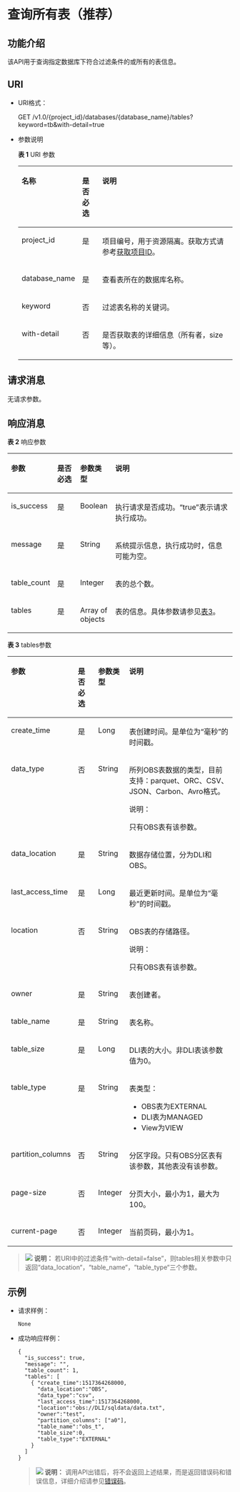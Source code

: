 # 查询所有表（推荐）<a name="dli_02_0105"></a>

## 功能介绍<a name="s7f2609ef76ce4357a84b159e44d00781"></a>

该API用于查询指定数据库下符合过滤条件的或所有的表信息。

## URI<a name="se10f64ce4de2477d9996287115b600b1"></a>

-   URI格式：

    GET /v1.0/\{project\_id\}/databases/\{database\_name\}/tables?keyword=tb&with-detail=true

-   参数说明

    **表 1**  URI 参数

    <a name="zh-cn_topic_0069077902_table9389911"></a>
    <table><thead align="left"><tr id="zh-cn_topic_0069077902_row54504408"><th class="cellrowborder" valign="top" width="16%" id="mcps1.2.4.1.1"><p id="a8458749b29894d3fb004a6140c9eed06"><a name="a8458749b29894d3fb004a6140c9eed06"></a><a name="a8458749b29894d3fb004a6140c9eed06"></a>名称</p>
    </th>
    <th class="cellrowborder" valign="top" width="10%" id="mcps1.2.4.1.2"><p id="ab6639d8fdb38425c8734ebe8fd002745"><a name="ab6639d8fdb38425c8734ebe8fd002745"></a><a name="ab6639d8fdb38425c8734ebe8fd002745"></a>是否必选</p>
    </th>
    <th class="cellrowborder" valign="top" width="74%" id="mcps1.2.4.1.3"><p id="zh-cn_topic_0069077902_p172651633147"><a name="zh-cn_topic_0069077902_p172651633147"></a><a name="zh-cn_topic_0069077902_p172651633147"></a>说明</p>
    </th>
    </tr>
    </thead>
    <tbody><tr id="row137651841194120"><td class="cellrowborder" valign="top" width="16%" headers="mcps1.2.4.1.1 "><p id="zh-cn_topic_0069077803_p43412436"><a name="zh-cn_topic_0069077803_p43412436"></a><a name="zh-cn_topic_0069077803_p43412436"></a>project_id</p>
    </td>
    <td class="cellrowborder" valign="top" width="10%" headers="mcps1.2.4.1.2 "><p id="zh-cn_topic_0069077803_p26746391"><a name="zh-cn_topic_0069077803_p26746391"></a><a name="zh-cn_topic_0069077803_p26746391"></a>是</p>
    </td>
    <td class="cellrowborder" valign="top" width="74%" headers="mcps1.2.4.1.3 "><p id="p1310472724012"><a name="p1310472724012"></a><a name="p1310472724012"></a>项目编号，用于资源隔离。获取方式请参考<a href="获取项目ID.md">获取项目ID</a>。</p>
    </td>
    </tr>
    <tr id="zh-cn_topic_0069077902_row48387156"><td class="cellrowborder" valign="top" width="16%" headers="mcps1.2.4.1.1 "><p id="zh-cn_topic_0069077902_p27045553"><a name="zh-cn_topic_0069077902_p27045553"></a><a name="zh-cn_topic_0069077902_p27045553"></a>database_name</p>
    </td>
    <td class="cellrowborder" valign="top" width="10%" headers="mcps1.2.4.1.2 "><p id="zh-cn_topic_0069077902_p43206166"><a name="zh-cn_topic_0069077902_p43206166"></a><a name="zh-cn_topic_0069077902_p43206166"></a>是</p>
    </td>
    <td class="cellrowborder" valign="top" width="74%" headers="mcps1.2.4.1.3 "><p id="p3742145010314"><a name="p3742145010314"></a><a name="p3742145010314"></a>查看表所在的数据库名称。</p>
    </td>
    </tr>
    <tr id="zh-cn_topic_0069077902_row23238289"><td class="cellrowborder" valign="top" width="16%" headers="mcps1.2.4.1.1 "><p id="zh-cn_topic_0069077902_p3253234"><a name="zh-cn_topic_0069077902_p3253234"></a><a name="zh-cn_topic_0069077902_p3253234"></a>keyword</p>
    </td>
    <td class="cellrowborder" valign="top" width="10%" headers="mcps1.2.4.1.2 "><p id="zh-cn_topic_0069077902_p62185433"><a name="zh-cn_topic_0069077902_p62185433"></a><a name="zh-cn_topic_0069077902_p62185433"></a>否</p>
    </td>
    <td class="cellrowborder" valign="top" width="74%" headers="mcps1.2.4.1.3 "><p id="zh-cn_topic_0069077902_p3855275"><a name="zh-cn_topic_0069077902_p3855275"></a><a name="zh-cn_topic_0069077902_p3855275"></a>过滤表名称的关键词。</p>
    </td>
    </tr>
    <tr id="row01813192811"><td class="cellrowborder" valign="top" width="16%" headers="mcps1.2.4.1.1 "><p id="p10192031182812"><a name="p10192031182812"></a><a name="p10192031182812"></a>with-detail</p>
    </td>
    <td class="cellrowborder" valign="top" width="10%" headers="mcps1.2.4.1.2 "><p id="p131993119287"><a name="p131993119287"></a><a name="p131993119287"></a>否</p>
    </td>
    <td class="cellrowborder" valign="top" width="74%" headers="mcps1.2.4.1.3 "><p id="p11207314286"><a name="p11207314286"></a><a name="p11207314286"></a>是否获取表的详细信息（所有者，size等）。</p>
    </td>
    </tr>
    </tbody>
    </table>


## 请求消息<a name="s8cae0d99468d48bf87e3d8d1c203d620"></a>

无请求参数。

## 响应消息<a name="s7cabf81dadd44774acfb66ac5fa1380b"></a>

**表 2**  响应参数

<a name="zh-cn_topic_0069077902_table35569146"></a>
<table><thead align="left"><tr id="zh-cn_topic_0069077902_row23983098"><th class="cellrowborder" valign="top" width="17.633663366336634%" id="mcps1.2.5.1.1"><p id="a0184bd526dfb42038b3db4f12de3d6d8"><a name="a0184bd526dfb42038b3db4f12de3d6d8"></a><a name="a0184bd526dfb42038b3db4f12de3d6d8"></a>参数</p>
</th>
<th class="cellrowborder" valign="top" width="10.485148514851485%" id="mcps1.2.5.1.2"><p id="a27a9819d4d8141ad98b8893312a3b03f"><a name="a27a9819d4d8141ad98b8893312a3b03f"></a><a name="a27a9819d4d8141ad98b8893312a3b03f"></a>是否必选</p>
</th>
<th class="cellrowborder" valign="top" width="15.564356435643564%" id="mcps1.2.5.1.3"><p id="a77f706449efc4f24b778ed2b7b860c69"><a name="a77f706449efc4f24b778ed2b7b860c69"></a><a name="a77f706449efc4f24b778ed2b7b860c69"></a>参数类型</p>
</th>
<th class="cellrowborder" valign="top" width="56.31683168316831%" id="mcps1.2.5.1.4"><p id="a4f8cac6b5814498ab46cae6c1db07e8d"><a name="a4f8cac6b5814498ab46cae6c1db07e8d"></a><a name="a4f8cac6b5814498ab46cae6c1db07e8d"></a>说明</p>
</th>
</tr>
</thead>
<tbody><tr id="zh-cn_topic_0069077902_row6962642"><td class="cellrowborder" valign="top" width="17.633663366336634%" headers="mcps1.2.5.1.1 "><p id="zh-cn_topic_0069077902_p27103168"><a name="zh-cn_topic_0069077902_p27103168"></a><a name="zh-cn_topic_0069077902_p27103168"></a>is_success</p>
</td>
<td class="cellrowborder" valign="top" width="10.485148514851485%" headers="mcps1.2.5.1.2 "><p id="zh-cn_topic_0069077902_p47873010"><a name="zh-cn_topic_0069077902_p47873010"></a><a name="zh-cn_topic_0069077902_p47873010"></a>是</p>
</td>
<td class="cellrowborder" valign="top" width="15.564356435643564%" headers="mcps1.2.5.1.3 "><p id="zh-cn_topic_0069077902_p52508625"><a name="zh-cn_topic_0069077902_p52508625"></a><a name="zh-cn_topic_0069077902_p52508625"></a>Boolean</p>
</td>
<td class="cellrowborder" valign="top" width="56.31683168316831%" headers="mcps1.2.5.1.4 "><p id="p3346192311417"><a name="p3346192311417"></a><a name="p3346192311417"></a>执行请求是否成功。<span class="parmvalue" id="parmvalue150180616947"><a name="parmvalue150180616947"></a><a name="parmvalue150180616947"></a>“true”</span>表示请求执行成功。</p>
</td>
</tr>
<tr id="zh-cn_topic_0069077902_row26735465"><td class="cellrowborder" valign="top" width="17.633663366336634%" headers="mcps1.2.5.1.1 "><p id="zh-cn_topic_0069077902_p18089046"><a name="zh-cn_topic_0069077902_p18089046"></a><a name="zh-cn_topic_0069077902_p18089046"></a>message</p>
</td>
<td class="cellrowborder" valign="top" width="10.485148514851485%" headers="mcps1.2.5.1.2 "><p id="zh-cn_topic_0069077902_p55926603"><a name="zh-cn_topic_0069077902_p55926603"></a><a name="zh-cn_topic_0069077902_p55926603"></a>是</p>
</td>
<td class="cellrowborder" valign="top" width="15.564356435643564%" headers="mcps1.2.5.1.3 "><p id="zh-cn_topic_0069077902_p33761009"><a name="zh-cn_topic_0069077902_p33761009"></a><a name="zh-cn_topic_0069077902_p33761009"></a>String</p>
</td>
<td class="cellrowborder" valign="top" width="56.31683168316831%" headers="mcps1.2.5.1.4 "><p id="p4346723111420"><a name="p4346723111420"></a><a name="p4346723111420"></a>系统提示信息，执行成功时，信息可能为空。</p>
</td>
</tr>
<tr id="zh-cn_topic_0069077902_row49931759"><td class="cellrowborder" valign="top" width="17.633663366336634%" headers="mcps1.2.5.1.1 "><p id="zh-cn_topic_0069077902_p17940710"><a name="zh-cn_topic_0069077902_p17940710"></a><a name="zh-cn_topic_0069077902_p17940710"></a>table_count</p>
</td>
<td class="cellrowborder" valign="top" width="10.485148514851485%" headers="mcps1.2.5.1.2 "><p id="zh-cn_topic_0069077902_p43911368"><a name="zh-cn_topic_0069077902_p43911368"></a><a name="zh-cn_topic_0069077902_p43911368"></a>是</p>
</td>
<td class="cellrowborder" valign="top" width="15.564356435643564%" headers="mcps1.2.5.1.3 "><p id="zh-cn_topic_0069077902_p51071"><a name="zh-cn_topic_0069077902_p51071"></a><a name="zh-cn_topic_0069077902_p51071"></a>Integer</p>
</td>
<td class="cellrowborder" valign="top" width="56.31683168316831%" headers="mcps1.2.5.1.4 "><p id="zh-cn_topic_0069077902_p4136819"><a name="zh-cn_topic_0069077902_p4136819"></a><a name="zh-cn_topic_0069077902_p4136819"></a>表的总个数。</p>
</td>
</tr>
<tr id="row6296920173020"><td class="cellrowborder" valign="top" width="17.633663366336634%" headers="mcps1.2.5.1.1 "><p id="p829618203306"><a name="p829618203306"></a><a name="p829618203306"></a>tables</p>
</td>
<td class="cellrowborder" valign="top" width="10.485148514851485%" headers="mcps1.2.5.1.2 "><p id="p9296320193015"><a name="p9296320193015"></a><a name="p9296320193015"></a>是</p>
</td>
<td class="cellrowborder" valign="top" width="15.564356435643564%" headers="mcps1.2.5.1.3 "><p id="p14296122019308"><a name="p14296122019308"></a><a name="p14296122019308"></a>Array of objects</p>
</td>
<td class="cellrowborder" valign="top" width="56.31683168316831%" headers="mcps1.2.5.1.4 "><p id="p42966203309"><a name="p42966203309"></a><a name="p42966203309"></a>表的信息。具体参数请参见<a href="#table6846515164814">表3</a>。</p>
</td>
</tr>
</tbody>
</table>

**表 3**  tables参数

<a name="table6846515164814"></a>
<table><thead align="left"><tr id="row4847515144816"><th class="cellrowborder" valign="top" width="17.633663366336634%" id="mcps1.2.5.1.1"><p id="p88475154489"><a name="p88475154489"></a><a name="p88475154489"></a>参数</p>
</th>
<th class="cellrowborder" valign="top" width="10.485148514851485%" id="mcps1.2.5.1.2"><p id="p18847161519482"><a name="p18847161519482"></a><a name="p18847161519482"></a>是否必选</p>
</th>
<th class="cellrowborder" valign="top" width="11.643564356435643%" id="mcps1.2.5.1.3"><p id="p1384721513484"><a name="p1384721513484"></a><a name="p1384721513484"></a>参数类型</p>
</th>
<th class="cellrowborder" valign="top" width="60.237623762376245%" id="mcps1.2.5.1.4"><p id="p11847121554818"><a name="p11847121554818"></a><a name="p11847121554818"></a>说明</p>
</th>
</tr>
</thead>
<tbody><tr id="row9851191520480"><td class="cellrowborder" valign="top" width="17.633663366336634%" headers="mcps1.2.5.1.1 "><p id="p68516156486"><a name="p68516156486"></a><a name="p68516156486"></a>create_time</p>
</td>
<td class="cellrowborder" valign="top" width="10.485148514851485%" headers="mcps1.2.5.1.2 "><p id="p1585210155484"><a name="p1585210155484"></a><a name="p1585210155484"></a>是</p>
</td>
<td class="cellrowborder" valign="top" width="11.643564356435643%" headers="mcps1.2.5.1.3 "><p id="p10852181517488"><a name="p10852181517488"></a><a name="p10852181517488"></a>Long</p>
</td>
<td class="cellrowborder" valign="top" width="60.237623762376245%" headers="mcps1.2.5.1.4 "><p id="p68523158486"><a name="p68523158486"></a><a name="p68523158486"></a>表创建时间。是单位为“毫秒”的时间戳。</p>
</td>
</tr>
<tr id="row1485213150487"><td class="cellrowborder" valign="top" width="17.633663366336634%" headers="mcps1.2.5.1.1 "><p id="p17852715134820"><a name="p17852715134820"></a><a name="p17852715134820"></a>data_type</p>
</td>
<td class="cellrowborder" valign="top" width="10.485148514851485%" headers="mcps1.2.5.1.2 "><p id="p58521315124818"><a name="p58521315124818"></a><a name="p58521315124818"></a>否</p>
</td>
<td class="cellrowborder" valign="top" width="11.643564356435643%" headers="mcps1.2.5.1.3 "><p id="p1885212158488"><a name="p1885212158488"></a><a name="p1885212158488"></a>String</p>
</td>
<td class="cellrowborder" valign="top" width="60.237623762376245%" headers="mcps1.2.5.1.4 "><p id="p1618124103812"><a name="p1618124103812"></a><a name="p1618124103812"></a>所列OBS表数据的类型，目前支持：parquet、ORC、CSV、JSON、Carbon、Avro格式。</p>
<div class="note" id="note1399788114415"><a name="note1399788114415"></a><a name="note1399788114415"></a><span class="notetitle"> 说明： </span><div class="notebody"><p id="p701593441"><a name="p701593441"></a><a name="p701593441"></a>只有OBS表有该参数。</p>
</div></div>
</td>
</tr>
<tr id="row485281544818"><td class="cellrowborder" valign="top" width="17.633663366336634%" headers="mcps1.2.5.1.1 "><p id="p17852191515482"><a name="p17852191515482"></a><a name="p17852191515482"></a>data_location</p>
</td>
<td class="cellrowborder" valign="top" width="10.485148514851485%" headers="mcps1.2.5.1.2 "><p id="p98530152482"><a name="p98530152482"></a><a name="p98530152482"></a>是</p>
</td>
<td class="cellrowborder" valign="top" width="11.643564356435643%" headers="mcps1.2.5.1.3 "><p id="p15853101534811"><a name="p15853101534811"></a><a name="p15853101534811"></a>String</p>
</td>
<td class="cellrowborder" valign="top" width="60.237623762376245%" headers="mcps1.2.5.1.4 "><p id="p78530153486"><a name="p78530153486"></a><a name="p78530153486"></a>数据存储位置，分为DLI和OBS。</p>
</td>
</tr>
<tr id="row2853121554819"><td class="cellrowborder" valign="top" width="17.633663366336634%" headers="mcps1.2.5.1.1 "><p id="p12853181584814"><a name="p12853181584814"></a><a name="p12853181584814"></a>last_access_time</p>
</td>
<td class="cellrowborder" valign="top" width="10.485148514851485%" headers="mcps1.2.5.1.2 "><p id="p168538154484"><a name="p168538154484"></a><a name="p168538154484"></a>是</p>
</td>
<td class="cellrowborder" valign="top" width="11.643564356435643%" headers="mcps1.2.5.1.3 "><p id="p1985317159484"><a name="p1985317159484"></a><a name="p1985317159484"></a>Long</p>
</td>
<td class="cellrowborder" valign="top" width="60.237623762376245%" headers="mcps1.2.5.1.4 "><p id="p10853101519481"><a name="p10853101519481"></a><a name="p10853101519481"></a>最近更新时间。是单位为“毫秒”的时间戳。</p>
</td>
</tr>
<tr id="row585481564814"><td class="cellrowborder" valign="top" width="17.633663366336634%" headers="mcps1.2.5.1.1 "><p id="p58541615144814"><a name="p58541615144814"></a><a name="p58541615144814"></a>location</p>
</td>
<td class="cellrowborder" valign="top" width="10.485148514851485%" headers="mcps1.2.5.1.2 "><p id="p19854151516483"><a name="p19854151516483"></a><a name="p19854151516483"></a>否</p>
</td>
<td class="cellrowborder" valign="top" width="11.643564356435643%" headers="mcps1.2.5.1.3 "><p id="p12854101516483"><a name="p12854101516483"></a><a name="p12854101516483"></a>String</p>
</td>
<td class="cellrowborder" valign="top" width="60.237623762376245%" headers="mcps1.2.5.1.4 "><p id="p75818883812"><a name="p75818883812"></a><a name="p75818883812"></a>OBS表的存储路径。</p>
<div class="note" id="note636772814443"><a name="note636772814443"></a><a name="note636772814443"></a><span class="notetitle"> 说明： </span><div class="notebody"><p id="p73671928174414"><a name="p73671928174414"></a><a name="p73671928174414"></a>只有OBS表有该参数。</p>
</div></div>
</td>
</tr>
<tr id="row38541915114814"><td class="cellrowborder" valign="top" width="17.633663366336634%" headers="mcps1.2.5.1.1 "><p id="p20854131513489"><a name="p20854131513489"></a><a name="p20854131513489"></a>owner</p>
</td>
<td class="cellrowborder" valign="top" width="10.485148514851485%" headers="mcps1.2.5.1.2 "><p id="p485417150489"><a name="p485417150489"></a><a name="p485417150489"></a>是</p>
</td>
<td class="cellrowborder" valign="top" width="11.643564356435643%" headers="mcps1.2.5.1.3 "><p id="p685481564813"><a name="p685481564813"></a><a name="p685481564813"></a>String</p>
</td>
<td class="cellrowborder" valign="top" width="60.237623762376245%" headers="mcps1.2.5.1.4 "><p id="p5855121554819"><a name="p5855121554819"></a><a name="p5855121554819"></a>表创建者。</p>
</td>
</tr>
<tr id="row885551584812"><td class="cellrowborder" valign="top" width="17.633663366336634%" headers="mcps1.2.5.1.1 "><p id="p08553152482"><a name="p08553152482"></a><a name="p08553152482"></a>table_name</p>
</td>
<td class="cellrowborder" valign="top" width="10.485148514851485%" headers="mcps1.2.5.1.2 "><p id="p128551015184811"><a name="p128551015184811"></a><a name="p128551015184811"></a>是</p>
</td>
<td class="cellrowborder" valign="top" width="11.643564356435643%" headers="mcps1.2.5.1.3 "><p id="p1885514158484"><a name="p1885514158484"></a><a name="p1885514158484"></a>String</p>
</td>
<td class="cellrowborder" valign="top" width="60.237623762376245%" headers="mcps1.2.5.1.4 "><p id="p485531516485"><a name="p485531516485"></a><a name="p485531516485"></a>表名称。</p>
</td>
</tr>
<tr id="row585571584819"><td class="cellrowborder" valign="top" width="17.633663366336634%" headers="mcps1.2.5.1.1 "><p id="p58551915174817"><a name="p58551915174817"></a><a name="p58551915174817"></a>table_size</p>
</td>
<td class="cellrowborder" valign="top" width="10.485148514851485%" headers="mcps1.2.5.1.2 "><p id="p14855171520485"><a name="p14855171520485"></a><a name="p14855171520485"></a>是</p>
</td>
<td class="cellrowborder" valign="top" width="11.643564356435643%" headers="mcps1.2.5.1.3 "><p id="p13855815104815"><a name="p13855815104815"></a><a name="p13855815104815"></a>Long</p>
</td>
<td class="cellrowborder" valign="top" width="60.237623762376245%" headers="mcps1.2.5.1.4 "><p id="p10856101554812"><a name="p10856101554812"></a><a name="p10856101554812"></a>DLI表的大小。非DLI表该参数值为0。</p>
</td>
</tr>
<tr id="row98561315124815"><td class="cellrowborder" valign="top" width="17.633663366336634%" headers="mcps1.2.5.1.1 "><p id="p1685661517486"><a name="p1685661517486"></a><a name="p1685661517486"></a>table_type</p>
</td>
<td class="cellrowborder" valign="top" width="10.485148514851485%" headers="mcps1.2.5.1.2 "><p id="p7856141524810"><a name="p7856141524810"></a><a name="p7856141524810"></a>是</p>
</td>
<td class="cellrowborder" valign="top" width="11.643564356435643%" headers="mcps1.2.5.1.3 "><p id="p1285617156482"><a name="p1285617156482"></a><a name="p1285617156482"></a>String</p>
</td>
<td class="cellrowborder" valign="top" width="60.237623762376245%" headers="mcps1.2.5.1.4 "><p id="p5856171514811"><a name="p5856171514811"></a><a name="p5856171514811"></a>表类型：</p>
<a name="ul2856515104816"></a><a name="ul2856515104816"></a><ul id="ul2856515104816"><li>OBS表为EXTERNAL</li><li>DLI表为MANAGED</li><li>View为VIEW</li></ul>
</td>
</tr>
<tr id="row4856201504810"><td class="cellrowborder" valign="top" width="17.633663366336634%" headers="mcps1.2.5.1.1 "><p id="p10857201554814"><a name="p10857201554814"></a><a name="p10857201554814"></a>partition_columns</p>
</td>
<td class="cellrowborder" valign="top" width="10.485148514851485%" headers="mcps1.2.5.1.2 "><p id="p14857715114810"><a name="p14857715114810"></a><a name="p14857715114810"></a>否</p>
</td>
<td class="cellrowborder" valign="top" width="11.643564356435643%" headers="mcps1.2.5.1.3 "><p id="p10857191520487"><a name="p10857191520487"></a><a name="p10857191520487"></a>String</p>
</td>
<td class="cellrowborder" valign="top" width="60.237623762376245%" headers="mcps1.2.5.1.4 "><p id="p8857315124815"><a name="p8857315124815"></a><a name="p8857315124815"></a>分区字段。只有OBS分区表有该参数，其他表没有该参数。</p>
</td>
</tr>
<tr id="row20857115204820"><td class="cellrowborder" valign="top" width="17.633663366336634%" headers="mcps1.2.5.1.1 "><p id="p1985741554811"><a name="p1985741554811"></a><a name="p1985741554811"></a>page-size</p>
</td>
<td class="cellrowborder" valign="top" width="10.485148514851485%" headers="mcps1.2.5.1.2 "><p id="p485713156489"><a name="p485713156489"></a><a name="p485713156489"></a>否</p>
</td>
<td class="cellrowborder" valign="top" width="11.643564356435643%" headers="mcps1.2.5.1.3 "><p id="p10857715194810"><a name="p10857715194810"></a><a name="p10857715194810"></a>Integer</p>
</td>
<td class="cellrowborder" valign="top" width="60.237623762376245%" headers="mcps1.2.5.1.4 "><p id="p7857015104810"><a name="p7857015104810"></a><a name="p7857015104810"></a>分页大小，最小为1，最大为100。</p>
</td>
</tr>
<tr id="row1857151511484"><td class="cellrowborder" valign="top" width="17.633663366336634%" headers="mcps1.2.5.1.1 "><p id="p178571157486"><a name="p178571157486"></a><a name="p178571157486"></a>current-page</p>
</td>
<td class="cellrowborder" valign="top" width="10.485148514851485%" headers="mcps1.2.5.1.2 "><p id="p3857715184816"><a name="p3857715184816"></a><a name="p3857715184816"></a>否</p>
</td>
<td class="cellrowborder" valign="top" width="11.643564356435643%" headers="mcps1.2.5.1.3 "><p id="p118571315174819"><a name="p118571315174819"></a><a name="p118571315174819"></a>Integer</p>
</td>
<td class="cellrowborder" valign="top" width="60.237623762376245%" headers="mcps1.2.5.1.4 "><p id="p28581915194814"><a name="p28581915194814"></a><a name="p28581915194814"></a>当前页码，最小为1。</p>
</td>
</tr>
</tbody>
</table>

>![](public_sys-resources/icon-note.gif) **说明：** 
>若URI中的过滤条件“with-detail=false”，则tables相关参数中只返回“data\_location“，“table\_name“，“table\_type“三个参数。

## 示例<a name="section6600445715217"></a>

-   请求样例：

    ```
    None
    ```

-   成功响应样例：

    ```
    {
      "is_success": true,
      "message": "",
      "table_count": 1,
      "tables": [
        { "create_time":1517364268000,
          "data_location":"OBS",
          "data_type":"csv",
          "last_access_time":1517364268000,
          "location":"obs://DLI/sqldata/data.txt",
          "owner":"test",     
          "partition_columns": ["a0"],
          "table_name":"obs_t",
          "table_size":0,
          "table_type":"EXTERNAL"
        }
      ]
    }
    ```

    >![](public_sys-resources/icon-note.gif) **说明：** 
    >调用API出错后，将不会返回上述结果，而是返回错误码和错误信息，详细介绍请参见[错误码](错误码.md)。


